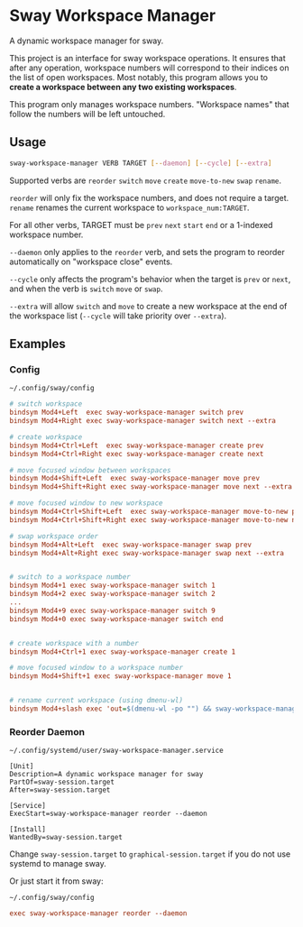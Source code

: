 # Sway Workspace Manager

A dynamic workspace manager for sway.

This project is an interface for sway workspace operations.
It ensures that after any operation, workspace numbers will correspond to their indices on the list
of open workspaces.
Most notably, this program allows you to **create a workspace between any two existing workspaces**.

This program only manages workspace numbers. "Workspace names" that follow the numbers will be left
untouched.

## Usage

```bash
sway-workspace-manager VERB TARGET [--daemon] [--cycle] [--extra]
```

Supported verbs are `reorder` `switch` `move` `create` `move-to-new` `swap` `rename`.

`reorder` will only fix the workspace numbers, and does not require a target.
`rename` renames the current workspace to `workspace_num:TARGET`.

For all other verbs, TARGET must be `prev` `next` `start` `end` or a 1-indexed workspace number.

`--daemon` only applies to the `reorder` verb, and sets the program to reorder automatically on
"workspace close" events.

`--cycle` only affects the program's behavior when the target is `prev` or `next`, and when the verb
is `switch` `move` or `swap`.

`--extra` will allow `switch` and `move` to create a new workspace at the end of the workspace list
(`--cycle` will take priority over `--extra`).

## Examples

### Config

`~/.config/sway/config`

```ini
# switch workspace
bindsym Mod4+Left  exec sway-workspace-manager switch prev
bindsym Mod4+Right exec sway-workspace-manager switch next --extra

# create workspace
bindsym Mod4+Ctrl+Left  exec sway-workspace-manager create prev
bindsym Mod4+Ctrl+Right exec sway-workspace-manager create next

# move focused window between workspaces
bindsym Mod4+Shift+Left  exec sway-workspace-manager move prev
bindsym Mod4+Shift+Right exec sway-workspace-manager move next --extra

# move focused window to new workspace
bindsym Mod4+Ctrl+Shift+Left  exec sway-workspace-manager move-to-new prev
bindsym Mod4+Ctrl+Shift+Right exec sway-workspace-manager move-to-new next

# swap workspace order
bindsym Mod4+Alt+Left  exec sway-workspace-manager swap prev
bindsym Mod4+Alt+Right exec sway-workspace-manager swap next --extra


# switch to a workspace number
bindsym Mod4+1 exec sway-workspace-manager switch 1
bindsym Mod4+2 exec sway-workspace-manager switch 2
...
bindsym Mod4+9 exec sway-workspace-manager switch 9
bindsym Mod4+0 exec sway-workspace-manager switch end


# create workspace with a number
bindsym Mod4+Ctrl+1 exec sway-workspace-manager create 1

# move focused window to a workspace number
bindsym Mod4+Shift+1 exec sway-workspace-manager move 1


# rename current workspace (using dmenu-wl)
bindsym Mod4+slash exec 'out=$(dmenu-wl -po "") && sway-workspace-manager rename "$out"'
```

### Reorder Daemon

`~/.config/systemd/user/sway-workspace-manager.service`

```service
[Unit]
Description=A dynamic workspace manager for sway
PartOf=sway-session.target
After=sway-session.target

[Service]
ExecStart=sway-workspace-manager reorder --daemon

[Install]
WantedBy=sway-session.target
```

Change `sway-session.target` to `graphical-session.target` if you do not use systemd to manage sway.

Or just start it from sway:

`~/.config/sway/config`

```ini
exec sway-workspace-manager reorder --daemon
```

